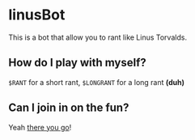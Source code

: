 # linusBot

This is a bot that allow you to rant like Linus Torvalds.

## How do I play with myself?

`$RANT` for a short rant, `$LONGRANT` for a long rant **(duh)**

## Can I join in on the fun?

Yeah [there you go](https://discord.com/api/oauth2/authorize?client_id=779396415981355048&permissions=0&scope=bot)!
